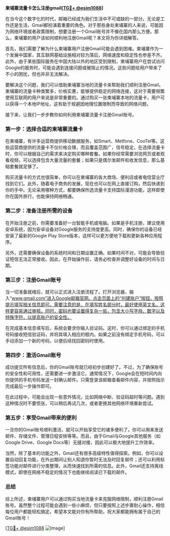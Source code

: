 **柬埔寨流量卡怎么注册gmail[[TG💪+ @esim1088](https://t.me/s/esim1088)]**

在当今这个数字化的时代，邮箱已经成为我们生活中不可或缺的一部分。无论是工作还是生活，Gmail都扮演着重要的角色。对于那些身处柬埔寨的人来说，可能因为网络环境或者政策限制，想要注册一个Gmail账号并不像在国内那么方便。那么，柬埔寨的用户该如何顺利地注册Gmail呢？本文将为你详细解答。

首先，我们需要了解为什么柬埔寨用户注册Gmail可能会遇到困难。柬埔寨作为一个发展中国家，其互联网基础设施相对较为落后，网络速度和稳定性也参差不齐。此外，由于某些国际服务在中国大陆以外的地区受到限制，柬埔寨用户在尝试访问Google的服务时，可能会遇到连接问题或被阻止的情况。这些问题给用户带来了不小的困扰，但也并非无法解决。

要解决这个问题，我们可以借助柬埔寨当地的流量卡来帮助我们顺利注册Gmail。柬埔寨的流量卡种类繁多，价格实惠，能够提供稳定的网络连接，这对于需要频繁使用互联网的用户来说是非常重要的。通过购买一张柬埔寨本地的流量卡，用户可以获得一个本地IP地址，这有助于规避因地理位置限制而导致的网络问题。

接下来，让我们一步步教你如何利用柬埔寨流量卡注册Gmail账号。

### 第一步：选择合适的柬埔寨流量卡

在柬埔寨，有许多运营商提供移动数据服务，如Smart、Metfone、CooTel等。这些运营商提供的流量卡不仅价格合理，而且覆盖范围广，信号稳定。在选择流量卡时，你可以根据自己的需求来决定购买哪种套餐。如果你经常需要浏览网页或者观看视频，可以选择包含大量流量的套餐；如果只是偶尔发邮件和收发信息，那么基础套餐就足够了。

购买流量卡的方式也很简单，你可以在柬埔寨的各大商场、便利店或者电信营业厅找到它们。此外，随着电子商务的发展，现在也可以在网上直接订购，然后快递到你的手中。无论采用哪种方式，都要确保所选流量卡支持国际漫游功能，这样即使你在国外旅行，也能保持网络畅通。

### 第二步：准备注册所需的设备

在开始注册之前，你需要准备好一台智能手机或电脑。如果是手机注册，建议使用安卓系统，因为安卓设备对Google服务的支持度更高。同时，确保你的设备已经安装了最新的Google Play Store版本，这样可以更方便地下载和更新各种应用程序。

另外，还需要确保设备的系统时间和日期设置正确。如果时间不对，可能会导致验证短信无法正常接收。因此，在开始操作前，请务必检查并调整好设备的时间与日期。

### 第三步：注册Gmail账号

当一切准备就绪后，就可以正式进入注册流程了。打开浏览器，输入“www.gmail.com”进入Google邮箱官网。点击页面上的“创建账户”按钮，按照提示填写相关信息即可。需要注意的是，在填写姓名部分时，最好使用英文名，这样更容易通过审核。同时，密码也要设置得复杂一些，包含大小写字母、数字以及特殊字符，以提高账户的安全性。

在完成基本信息填写后，系统会要求你输入验证码。这时，你可以通过绑定的手机号码接收短信验证码，并将其填入相应的框内。如果之前没有绑定手机号码，可以手动添加一个新的号码，以便后续找回密码时使用。

### 第四步：激活Gmail账号

成功提交所有信息后，你的Gmail账号就已经初步创建好了。不过，为了确保账号的安全性和可用性，还需要进一步激活它。通常情况下，Google会在短时间内向你提供的手机号码发送一封确认邮件。只需登录该邮箱查看邮件内容，并按照指示完成最后一步操作即可。

在此过程中，可能会出现一些意外情况，比如网络中断、验证码超时等问题。遇到这种情况时不要慌张，可以稍后再试几次，或者更换其他网络环境重新尝试。

### 第五步：享受Gmail带来的便利

一旦你的Gmail账号顺利激活，就可以开始享受它的诸多便利了。你可以用来发送邮件、存储文件、管理日程安排等等。而且，由于Gmail与Google其他服务（如Google Drive、Google Docs等）无缝对接，因此可以极大地提升工作效率。

当然，除了基本的功能之外，Gmail还有很多高级特性值得探索。例如，你可以设置自动回复功能，在外出期间让别人知道你暂时无法及时回复邮件；还可以利用标签功能对邮件进行分类整理，从而快速找到所需的信息。此外，Gmail还支持离线模式，即使在网络不稳定的情况下也能继续阅读已下载的邮件。

### 总结

综上所述，柬埔寨用户可以通过购买当地流量卡来克服网络限制，顺利注册Gmail账号。虽然整个过程可能会遇到一些小麻烦，但只要按照上述步骤耐心操作，相信每位用户都能轻松搞定。希望本文能对你有所帮助，祝大家都能拥有属于自己的Gmail账号！

[[TG💪+ @esim1088](https://t.me/s/esim1088) ![Image](https://i.postimg.cc/4NQfJmqS/Snipaste-2025-05-13-00-14-12.png)]